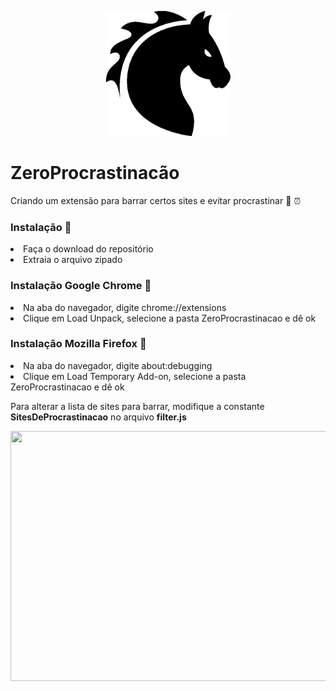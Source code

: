 <p align="center"><img src="icons/icon.png" width=200 height=200/></p>

# ZeroProcrastinacão
Criando um extensão para barrar certos sites e evitar procrastinar :racehorse: :alarm_clock:

### Instalação :hammer:

<li>    Faça o download do repositório
<li>    Extraia o arquivo zipado

### Instalação Google Chrome :crystal_ball:

<li>    Na aba do navegador, digite chrome://extensions
<li>    Clique em Load Unpack, selecione a pasta ZeroProcrastinacao e dê ok

### Instalação Mozilla Firefox :crystal_ball:

<li>    Na aba do navegador, digite about:debugging
<li>    Clique em Load Temporary Add-on, selecione a pasta ZeroProcrastinacao e dê ok


Para alterar a lista de sites para barrar, modifique a constante **SitesDeProcrastinacao** no arquivo **filter.js**

<img src='https://media3.giphy.com/media/jkPTSxuolA5jy/200.gif?cid=3640f6095bd90b77713967576779890f' width='600' height='400'/>
